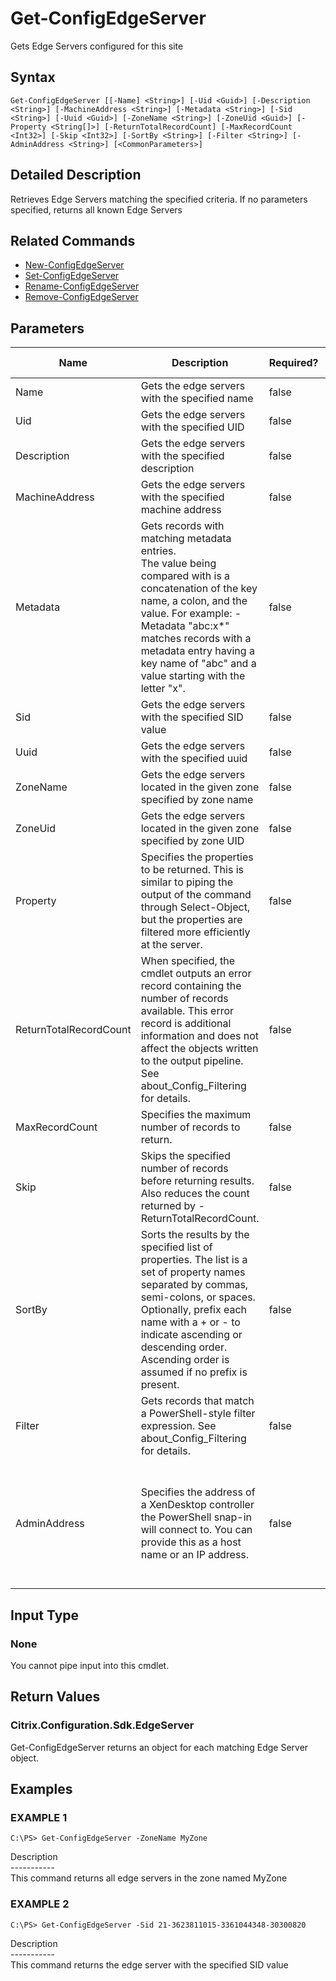 ﻿# Get-ConfigEdgeServer

   Gets Edge Servers configured for this site

## Syntax
```
Get-ConfigEdgeServer [[-Name] <String>] [-Uid <Guid>] [-Description <String>] [-MachineAddress <String>] [-Metadata <String>] [-Sid <String>] [-Uuid <Guid>] [-ZoneName <String>] [-ZoneUid <Guid>] [-Property <String[]>] [-ReturnTotalRecordCount] [-MaxRecordCount <Int32>] [-Skip <Int32>] [-SortBy <String>] [-Filter <String>] [-AdminAddress <String>] [<CommonParameters>]
```

## Detailed Description
   Retrieves Edge Servers matching the specified criteria. If no parameters specified, returns all known Edge Servers

## Related Commands
  * [New-ConfigEdgeServer](New-ConfigEdgeServer.html)
  * [Set-ConfigEdgeServer](Set-ConfigEdgeServer.html)
  * [Rename-ConfigEdgeServer](Rename-ConfigEdgeServer.html)
  * [Remove-ConfigEdgeServer](Remove-ConfigEdgeServer.html)
## Parameters

| Name   | Description | Required? | Pipeline Input | Default Value |
| --- | --- | --- | --- | --- |
| Name | Gets the edge servers with the specified name | false | true (ByValue, ByPropertyName) |  |
| Uid | Gets the edge servers with the specified UID | false | true (ByPropertyName) |  |
| Description | Gets the edge servers with the specified description | false | false |  |
| MachineAddress | Gets the edge servers with the specified machine address | false | false |  |
| Metadata | Gets records with matching metadata entries.<br>The value being compared with is a concatenation of the key name, a colon, and the value. For example: -Metadata "abc:x*" matches records with a metadata entry having a key name of "abc" and a value starting with the letter "x". | false | false |  |
| Sid | Gets the edge servers with the specified SID value | false | false |  |
| Uuid | Gets the edge servers with the specified uuid | false | false |  |
| ZoneName | Gets the edge servers located in the given zone specified by zone name | false | false |  |
| ZoneUid | Gets the edge servers located in the given zone specified by zone UID | false | false |  |
| Property | Specifies the properties to be returned. This is similar to piping the output of the command through Select-Object, but the properties are filtered more efficiently at the server. | false | false |  |
| ReturnTotalRecordCount | When specified, the cmdlet outputs an error record containing the number of records available. This error record is additional information and does not affect the objects written to the output pipeline. See about_Config_Filtering for details. | false | false | False |
| MaxRecordCount | Specifies the maximum number of records to return. | false | false | 250 |
| Skip | Skips the specified number of records before returning results. Also reduces the count returned by -ReturnTotalRecordCount. | false | false | 0 |
| SortBy | Sorts the results by the specified list of properties. The list is a set of property names separated by commas, semi-colons, or spaces. Optionally, prefix each name with a + or - to indicate ascending or descending order. Ascending order is assumed if no prefix is present. | false | false | The default sort order is by name or unique identifier. |
| Filter | Gets records that match a PowerShell-style filter expression. See about_Config_Filtering for details. | false | false |  |
| AdminAddress | Specifies the address of a XenDesktop controller the PowerShell snap-in will connect to. You can provide this as a host name or an IP address. | false | false | Localhost. Once a value is provided by any cmdlet, this value becomes the default. |

## Input Type
### None
   You cannot pipe input into this cmdlet.
## Return Values
### Citrix.Configuration.Sdk.EdgeServer
   Get-ConfigEdgeServer returns an object for each matching Edge Server object.
## Examples

### EXAMPLE 1
```
C:\PS> Get-ConfigEdgeServer -ZoneName MyZone
```
   Description<br>-----------<br>This command returns all edge servers in the zone named MyZone
### EXAMPLE 2
```
C:\PS> Get-ConfigEdgeServer -Sid 21-3623811015-3361044348-30300820
```
   Description<br>-----------<br>This command returns the edge server with the specified SID value
